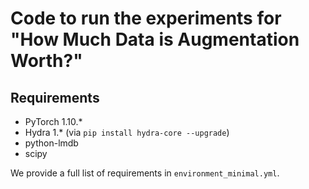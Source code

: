 # Code to run the experiments for "How Much Data is Augmentation Worth?"

## Requirements
* PyTorch 1.10.*
* Hydra 1.* (via `pip install hydra-core --upgrade`)
* python-lmdb
* scipy

We provide a full list of requirements in `environment_minimal.yml`.
